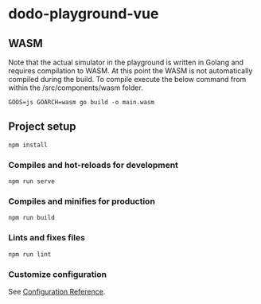 # dodo-playground-vue

## WASM

Note that the actual simulator in the playground is written in Golang and requires compilation to WASM. At this point the WASM is not automatically compiled during the build. To compile execute the below command from within the /src/components/wasm folder.

```
GOOS=js GOARCH=wasm go build -o main.wasm
```

## Project setup
```
npm install
```

### Compiles and hot-reloads for development
```
npm run serve
```

### Compiles and minifies for production
```
npm run build
```

### Lints and fixes files
```
npm run lint
```

### Customize configuration
See [Configuration Reference](https://cli.vuejs.org/config/).
